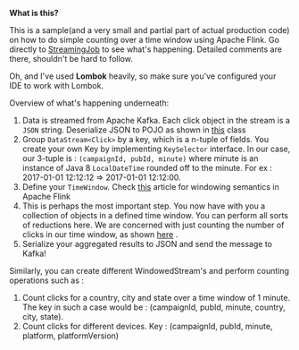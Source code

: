 **What is this?** 

This is a sample(and a very small and partial part of actual production code) on how to do simple counting over a time window using Apache Flink. 
Go directly to [StreamingJob](https://github.com/ankushs92/apache-flink-aggregations-clickstreams/blob/master/src/main/java/in/ankushs/sample/flink/StreamingJob.java) to see what's happening. Detailed comments are there, shouldn't be hard to follow.

Oh, and I've used **Lombok** heavily, so make sure you've configured your IDE to work with Lombok.

Overview of what's happening underneath:

1. Data is streamed from Apache Kafka. Each click object in the stream is a `JSON` string. Deserialize JSON to POJO as shown in [this](https://github.com/ankushs92/apache-flink-aggregations-clickstreams/blob/master/src/main/java/in/ankushs/sample/flink/deserializers/ClickJsonDeserializer.java) class
2. Group `DataStream<Click>` by a key, which is a n-tuple of fields. You create your own Key by implementing `KeySelector` interface. In our case, our 3-tuple is : `(campaignId, pubId, minute)` where minute is an instance of Java 8 `LocalDateTime` rounded off to the minute. For ex : 2017-01-01 12:12:12 => 2017-01-01 12:12:00. 
3. Define your `TimeWindow`. Check [this](https://flink.apache.org/news/2015/12/04/Introducing-windows.html) article for windowing semantics in Apache Flink
4. This is perhaps the most important step. You now have with you a collection of objects in a defined time window. You can perform all sorts of reductions here. We are concerned with just counting the number of clicks in our time window, as shown [here](https://github.com/ankushs92/apache-flink-aggregations-clickstreams/blob/master/src/main/java/in/ankushs/sample/flink/aggregations/ClickWindowCountFunction.java) . 
5. Serialize your aggregated results to JSON and send the message to Kafka!

Similarly, you can create different WindowedStream's and perform counting operations such as :

1. Count clicks for a country, city and state over a time window of 1 minute. The key in such a case would be : (campaignId, pubId, minute, country, city, state).
2. Count clicks for different devices. Key : (campaignId, pubId, minute, platform, platformVersion)
